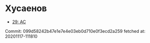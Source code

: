 # Хусаенов
- [29: AC](29.md)

Commit: 099d58242b47e1e7e4e03eb0d710e0f3ecd2a259
 fetched at: 20201117-111810
